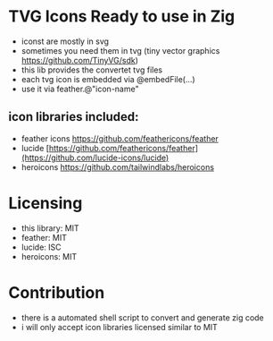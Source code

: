 # TVG Icons Ready to use in Zig

- iconst are mostly in svg
- sometimes you need them in tvg (tiny vector graphics https://github.com/TinyVG/sdk)
- this lib provides the convertet tvg files
- each tvg icon is embedded via @embedFile(...)
- use it via feather.@"icon-name"
  
## icon libraries included:

- feather icons https://github.com/feathericons/feather
- lucide [https://github.com/feathericons/feather](https://github.com/lucide-icons/lucide)
- heroicons https://github.com/tailwindlabs/heroicons

# Licensing
- this library: MIT
- feather: MIT
- lucide: ISC
- heroicons: MIT

# Contribution
- there is a automated shell script to convert and generate zig code
- i will only accept icon libraries licensed similar to MIT
